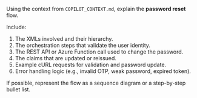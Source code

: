 Using the context from `COPILOT_CONTEXT.md`, explain the **password reset** flow.

Include:
1. The XMLs involved and their hierarchy.
2. The orchestration steps that validate the user identity.
3. The REST API or Azure Function call used to change the password.
4. The claims that are updated or reissued.
5. Example cURL requests for validation and password update.
6. Error handling logic (e.g., invalid OTP, weak password, expired token).

If possible, represent the flow as a sequence diagram or a step-by-step bullet list.
